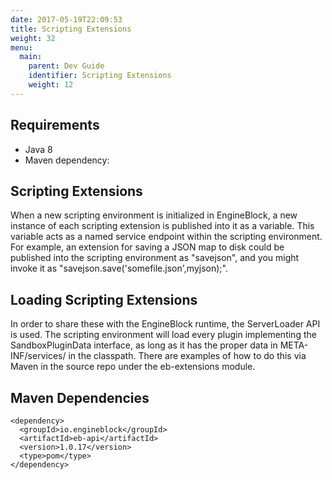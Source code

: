 ```yaml
---
date: 2017-05-19T22:09:53
title: Scripting Extensions    
weight: 32
menu:
  main:
    parent: Dev Guide
    identifier: Scripting Extensions
    weight: 12
---
```


## Requirements

- Java 8
- Maven dependency:

## Scripting Extensions

When a new scripting environment is initialized in EngineBlock, a new instance of each scripting extension is published into it as a variable. This variable acts as a named service endpoint within the scripting environment. For example, an extension for saving a JSON map to disk could be published into the scripting environment as "savejson", and you might invoke it as "savejson.save('somefile.json',myjson);".

## Loading Scripting Extensions

In order to share these with the EngineBlock runtime, the ServerLoader API is used. The scripting environment will load every plugin implementing the SandboxPluginData interface, as long as it has the proper data in META-INF/services/ in the classpath. There are examples of how to do this via Maven in the source repo under the eb-extensions module.

## Maven Dependencies

~~~
<dependency>
  <groupId>io.engineblock</groupId>
  <artifactId>eb-api</artifactId>
  <version>1.0.17</version>
  <type>pom</type>
</dependency>
~~~
